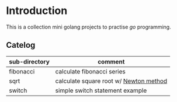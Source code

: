 # Introduction

This is a collection mini golang projects to practise *go* programming.

## Catelog

| sub-directory      | comment                                     |
| ------------------ | --------------------------------------      |
| fibonacci          | calculate fibonacci series                  |
| sqrt               | calculate square root w/ [Newton method][1] |
| switch             | simple switch statement example             |

[1]: https://en.wikipedia.org/wiki/Newton%27s_method
